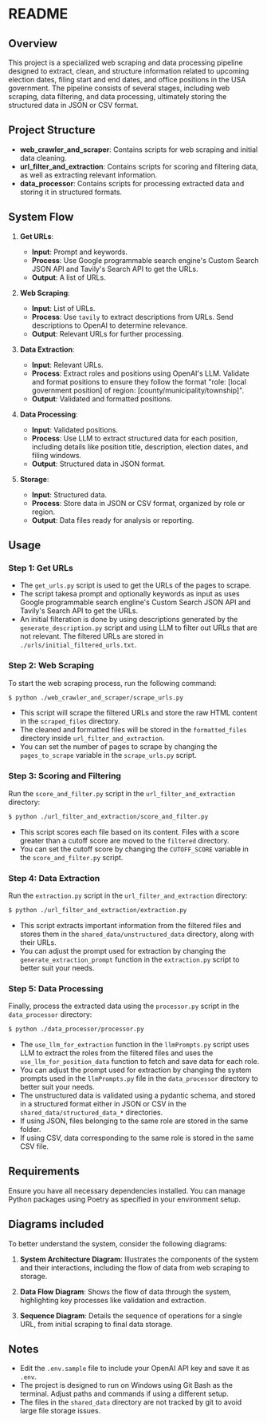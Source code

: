 # README

## Overview

This project is a specialized web scraping and data processing pipeline designed to extract, clean, and structure information related to upcoming election dates, filing start and end dates, and office positions in the USA government. The pipeline consists of several stages, including web scraping, data filtering, and data processing, ultimately storing the structured data in JSON or CSV format.

## Project Structure

- **web_crawler_and_scraper**: Contains scripts for web scraping and initial data cleaning.
- **url_filter_and_extraction**: Contains scripts for scoring and filtering data, as well as extracting relevant information.
- **data_processor**: Contains scripts for processing extracted data and storing it in structured formats.

## System Flow

1. **Get URLs**:

   - **Input**: Prompt and keywords.
   - **Process**: Use Google programmable search engine's Custom Search JSON API and Tavily's Search API to get the URLs.
   - **Output**: A list of URLs.

2. **Web Scraping**:

   - **Input**: List of URLs.
   - **Process**: Use `tavily` to extract descriptions from URLs. Send descriptions to OpenAI to determine relevance.
   - **Output**: Relevant URLs for further processing.

3. **Data Extraction**:

   - **Input**: Relevant URLs.
   - **Process**: Extract roles and positions using OpenAI's LLM. Validate and format positions to ensure they follow the format "role: [local government position] of region: [county/municipality/township]".
   - **Output**: Validated and formatted positions.

4. **Data Processing**:

   - **Input**: Validated positions.
   - **Process**: Use LLM to extract structured data for each position, including details like position title, description, election dates, and filing windows.
   - **Output**: Structured data in JSON format.

5. **Storage**:
   - **Input**: Structured data.
   - **Process**: Store data in JSON or CSV format, organized by role or region.
   - **Output**: Data files ready for analysis or reporting.

## Usage

### Step 1: Get URLs

- The `get_urls.py` script is used to get the URLs of the pages to scrape.
- The script takesa prompt and optionally keywords as input as uses Google programmable search engline's Custom Search JSON API and Tavily's Search API to get the URLs.
- An initial filteration is done by using descriptions generated by the `generate_description.py` script and using LLM to filter out URLs that are not relevant. The filtered URLs are stored in `./urls/initial_filtered_urls.txt`.

### Step 2: Web Scraping

To start the web scraping process, run the following command:

```bash
$ python ./web_crawler_and_scraper/scrape_urls.py
```

- This script will scrape the filtered URLs and store the raw HTML content in the `scraped_files` directory.
- The cleaned and formatted files will be stored in the `formatted_files` directory inside `url_filter_and_extraction`.
- You can set the number of pages to scrape by changing the `pages_to_scrape` variable in the `scrape_urls.py` script.

### Step 3: Scoring and Filtering

Run the `score_and_filter.py` script in the `url_filter_and_extraction` directory:

```bash
$ python ./url_filter_and_extraction/score_and_filter.py
```

- This script scores each file based on its content. Files with a score greater than a cutoff score are moved to the `filtered` directory.
- You can set the cutoff score by changing the `CUTOFF_SCORE` variable in the `score_and_filter.py` script.

### Step 4: Data Extraction

Run the `extraction.py` script in the `url_filter_and_extraction` directory:

```bash
$ python ./url_filter_and_extraction/extraction.py
```

- This script extracts important information from the filtered files and stores them in the `shared_data/unstructured_data` directory, along with their URLs.
- You can adjust the prompt used for extraction by changing the `generate_extraction_prompt` function in the `extraction.py` script to better suit your needs.

### Step 5: Data Processing

Finally, process the extracted data using the `processor.py` script in the `data_processor` directory:

```bash
$ python ./data_processor/processor.py
```

- The `use_llm_for_extraction` function in the `llmPrompts.py` script uses LLM to extract the roles from the filtered files and uses the `use_llm_for_position_data` function to fetch and save data for each role.
- You can adjust the prompt used for extraction by changing the system prompts used in the `llmPrompts.py` file in the `data_processor` directory to better suit your needs.
- The unstructured data is validated using a pydantic schema, and stored in a structured format either in JSON or CSV in the `shared_data/structured_data_*` directories.
- If using JSON, files belonging to the same role are stored in the same folder.
- If using CSV, data corresponding to the same role is stored in the same CSV file.

## Requirements

Ensure you have all necessary dependencies installed. You can manage Python packages using Poetry as specified in your environment setup.

## Diagrams included

To better understand the system, consider the following diagrams:

1. **System Architecture Diagram**: Illustrates the components of the system and their interactions, including the flow of data from web scraping to storage.

2. **Data Flow Diagram**: Shows the flow of data through the system, highlighting key processes like validation and extraction.

3. **Sequence Diagram**: Details the sequence of operations for a single URL, from initial scraping to final data storage.

## Notes

- Edit the `.env.sample` file to include your OpenAI API key and save it as `.env`.
- The project is designed to run on Windows using Git Bash as the terminal. Adjust paths and commands if using a different setup.
- The files in the `shared_data` directory are not tracked by git to avoid large file storage issues.
